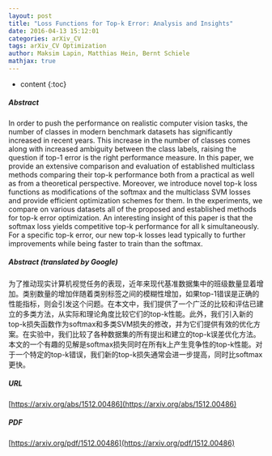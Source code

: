 ```yaml
---
layout: post
title: "Loss Functions for Top-k Error: Analysis and Insights"
date: 2016-04-13 15:12:01
categories: arXiv_CV
tags: arXiv_CV Optimization
author: Maksim Lapin, Matthias Hein, Bernt Schiele
mathjax: true
---
```


* content
{:toc}

##### Abstract
In order to push the performance on realistic computer vision tasks, the number of classes in modern benchmark datasets has significantly increased in recent years. This increase in the number of classes comes along with increased ambiguity between the class labels, raising the question if top-1 error is the right performance measure. In this paper, we provide an extensive comparison and evaluation of established multiclass methods comparing their top-k performance both from a practical as well as from a theoretical perspective. Moreover, we introduce novel top-k loss functions as modifications of the softmax and the multiclass SVM losses and provide efficient optimization schemes for them. In the experiments, we compare on various datasets all of the proposed and established methods for top-k error optimization. An interesting insight of this paper is that the softmax loss yields competitive top-k performance for all k simultaneously. For a specific top-k error, our new top-k losses lead typically to further improvements while being faster to train than the softmax.

##### Abstract (translated by Google)
为了推动现实计算机视觉任务的表现，近年来现代基准数据集中的班级数量显着增加。类别数量的增加伴随着类别标签之间的模糊性增加，如果top-1错误是正确的性能指标，则会引发这个问题。在本文中，我们提供了一个广泛的比较和评估已建立的多类方法，从实际和理论角度比较它们的top-k性能。此外，我们引入新的top-k损失函数作为softmax和多类SVM损失的修改，并为它们提供有效的优化方案。在实验中，我们比较了各种数据集的所有提出和建立的top-k误差优化方法。本文的一个有趣的见解是softmax损失同时在所有k上产生竞争性的top-k性能。对于一个特定的top-k错误，我们新的top-k损失通常会进一步提高，同时比softmax更快。

##### URL
[https://arxiv.org/abs/1512.00486](https://arxiv.org/abs/1512.00486)

##### PDF
[https://arxiv.org/pdf/1512.00486](https://arxiv.org/pdf/1512.00486)

